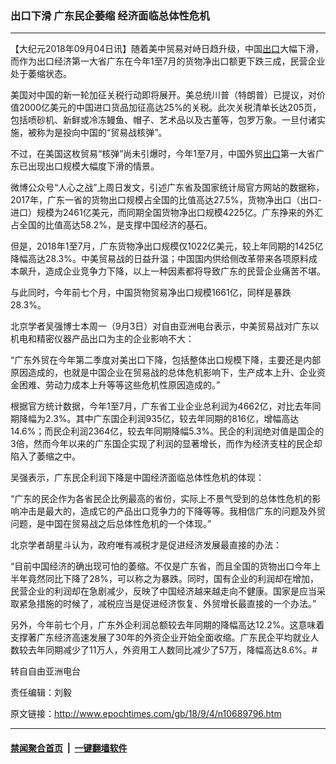 ### 出口下滑 广东民企萎缩 经济面临总体性危机
------------------------

<p>【大纪元2018年09月04日讯】随着美中贸易对峙日趋升级，中国<a href="http://www.epochtimes.com/gb/tag/%E5%87%BA%E5%8F%A3.html">出口</a>大幅下滑，而作为出口经济第一大省广东在今年1至7月的货物净出口额更下跌三成，民营企业处于萎缩状态。</p>
<p>美国对中国的新一轮加征关税行动即将展开。美总统川普（特朗普）已提议，对价值2000亿美元的中国进口货品加征高达25%的关税。此次关税清单长达205页，包括喷砂机、新鲜或冷冻鳗鱼、帽子、艺术品以及古董等，包罗万象。一旦付诸实施，被称为是投向中国的“贸易战核弹”。</p>
<p>不过，在美国这枚贸易“核弹”尚未引爆时，今年1至7月，中国外贸<a href="http://www.epochtimes.com/gb/tag/%E5%87%BA%E5%8F%A3.html">出口</a>第一大省广东已出现出口规模大幅度下滑的情景。</p>
<p>微博公众号“人心之战”上周日发文，引述广东省及国家统计局官方网站的数据称，2017年，广东一省的货物出口规模占全国的比值高达27.5%，货物净出口（出口-进口）规模为2461亿美元，而同期全国货物净出口规模4225亿。广东挣来的外汇占全国的比值高达58.2%，是支撑中国经济的基石。</p>
<p>但是，2018年1至7月，广东货物净出口规模仅1022亿美元，较上年同期的1425亿降幅高达28.3%。中美贸易战的日益升温；中国国内供给侧改革带来各项原料成本飙升，造成企业竞争力下降，以上一种因素都将导致广东的民营企业痛苦不堪。</p>
<p>与此同时，今年前七个月，中国货物贸易净出口规模1661亿，同样是暴跌28.3%。</p>
<p>北京学者吴强博士本周一（9月3日）对自由亚洲电台表示，中美贸易战对广东以机电和精密仪器产品出口为主的企业影响不大：</p>
<p>“广东外贸在今年第二季度对美出口下降，包括整体出口规模下降，主要还是内部原因造成的，也就是中国企业在贸易战的总体危机影响下，生产成本上升、企业资金困难、劳动力成本上升等等这些危机性原因造成的。”</p>
<p>根据官方统计数据，今年1至7月，广东省工业企业总利润为4662亿，对比去年同期降幅为2.3%。其中广东国企利润935亿，较去年同期的816亿，增幅高达14.6%；而民企利润2364亿，较去年同期降幅5.3%。民企的利润绝对值是国企的3倍，然而今年以来的广东国企实现了利润的显著增长，而作为经济支柱的民企却陷入了萎缩之中。</p>
<p>吴强表示，广东民企利润下降是中国经济面临总体性危机的体现：</p>
<p>“广东的民企作为各省民企比例最高的省份，实际上不景气受到的总体性危机的影响冲击是最大的，造成它的产品出口竞争力的下降等等。我相信广东的问题及外贸问题，是中国在贸易战之后总体性危机的一个体现。”</p>
<p>北京学者胡星斗认为，政府唯有减税才是促进经济发展最直接的办法：</p>
<p>“目前中国经济的确出现可怕的萎缩。不仅是广东省，而且全国的货物出口今年上半年竟然同比下降了28%，可以称之为暴跌。同时，国有企业的利润却在增加，民营企业的利润却在急剧减少，反映了中国经济越来越走向不健康。国家是应当采取紧急措施的时候了，减税应当是促进经济恢复、外贸增长最直接的一个办法。”</p>
<p>另外，今年前七个月，广东外企利润总额较去年同期的降幅高达12.2%。这意味着支撑著广东经济高速发展了30年的外资企业开始全面收缩。广东民企平均就业人数较去年同期减少了11万人，外资用工人数同比减少了57万，降幅高达8.6%。#</p>
<p>转自自由亚洲电台</p>
<p>责任编辑：刘毅</p>

原文链接：http://www.epochtimes.com/gb/18/9/4/n10689796.htm


------------------------
#### [禁闻聚合首页](https://github.com/gfw-breaker/banned-news/blob/master/README.md) &nbsp;|&nbsp;  [一键翻墙软件](https://github.com/gfw-breaker/nogfw/blob/master/README.md)